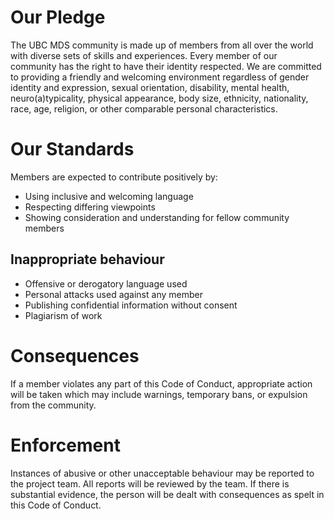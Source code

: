 # Our Pledge
The UBC MDS community is made up of members from all over the world with diverse sets of skills and experiences. Every member of our community has the right to have their identity respected. We are committed to providing a friendly and welcoming environment regardless of gender identity and expression, sexual orientation, disability, mental health, neuro(a)typicality, physical appearance, body size, ethnicity, nationality, race, age, religion, or other comparable personal characteristics.

# Our Standards
Members are expected to contribute positively by:
- Using inclusive and welcoming language
- Respecting differing viewpoints
- Showing consideration and understanding for fellow community members

## Inappropriate behaviour
- Offensive or derogatory language used
- Personal attacks used against any member
- Publishing confidential information without consent
- Plagiarism of work

# Consequences
If a member violates any part of this Code of Conduct, appropriate action will be taken which may include warnings, temporary bans, or expulsion from the community.

# Enforcement
Instances of abusive or other unacceptable behaviour may be reported to the project team. All reports will be reviewed by the team. If there is substantial evidence, the person will be dealt with consequences as spelt in this Code of Conduct.
